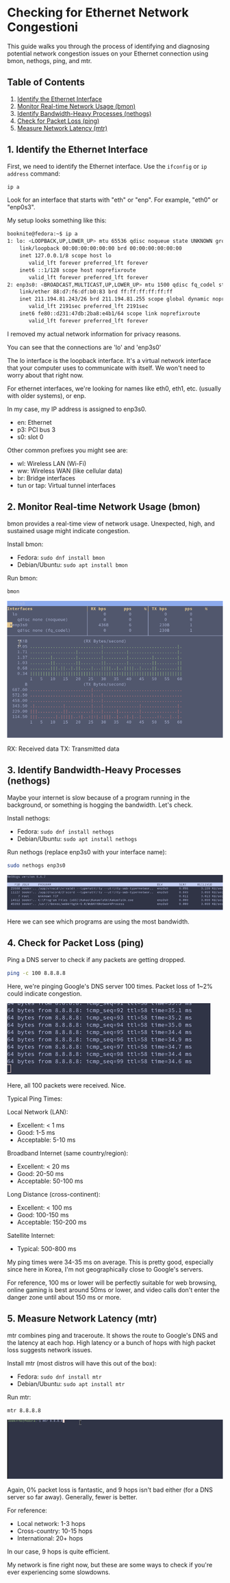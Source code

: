 # Checking for Ethernet Network Congestioni

This guide walks you through the process of identifying and diagnosing potential network congestion issues on your Ethernet connection using bmon, nethogs, ping, and mtr.

## Table of Contents
1. [Identify the Ethernet Interface](#1-identify-the-ethernet-interface)
2. [Monitor Real-time Network Usage (bmon)](#2-monitor-real-time-network-usage-bmon)
3. [Identify Bandwidth-Heavy Processes (nethogs)](#3-identify-bandwidth-heavy-processes-nethogs)
4. [Check for Packet Loss (ping)](#4-check-for-packet-loss-ping)
5. [Measure Network Latency (mtr)](#5-measure-network-latency-mtr)

## 1. Identify the Ethernet Interface

First, we need to identify the Ethernet interface. Use the `ifconfig` or `ip address` command:

```bash
ip a
```

Look for an interface that starts with "eth" or "enp". For example, "eth0" or "enp0s3".

My setup looks something like this:

```bash
booknite@fedora:~$ ip a
1: lo: <LOOPBACK,UP,LOWER_UP> mtu 65536 qdisc noqueue state UNKNOWN group default qlen 1000
    link/loopback 00:00:00:00:00:00 brd 00:00:00:00:00:00
    inet 127.0.0.1/8 scope host lo
       valid_lft forever preferred_lft forever
    inet6 ::1/128 scope host noprefixroute 
       valid_lft forever preferred_lft forever
2: enp3s0: <BROADCAST,MULTICAST,UP,LOWER_UP> mtu 1500 qdisc fq_codel state UP group default qlen 1000
    link/ether 88:d7:f6:df:b0:83 brd ff:ff:ff:ff:ff:ff
    inet 211.194.81.243/26 brd 211.194.81.255 scope global dynamic noprefixroute enp3s0
       valid_lft 2191sec preferred_lft 2191sec
    inet6 fe80::d231:47db:2ba8:e4b1/64 scope link noprefixroute 
       valid_lft forever preferred_lft forever
```

I removed my actual network information for privacy reasons.

You can see that the connections are 'lo' and 'enp3s0'

The lo interface is the loopback interface. It's a virtual network interface that your computer uses to communicate with itself. We won't need to worry about that right now.

For ethernet interfaces, we're looking for names like eth0, eth1, etc. (usually with older systems), or enp.

In my case, my IP address is assigned to enp3s0.

- en: Ethernet
- p3: PCI bus 3
- s0: slot 0

Other common prefixes you might see are:

- wl: Wireless LAN (Wi-Fi)
- ww: Wireless WAN (like cellular data)
- br: Bridge interfaces
- tun or tap: Virtual tunnel interfaces

## 2. Monitor Real-time Network Usage (bmon)

bmon provides a real-time view of network usage. Unexpected, high, and sustained usage might indicate congestion.

Install bmon:
- Fedora: `sudo dnf install bmon`
- Debian/Ubuntu: `sudo apt install bmon`

Run bmon:
```bash
bmon
```

![bmon usage](bmon.gif)

RX: Received data
TX: Transmitted data

## 3. Identify Bandwidth-Heavy Processes (nethogs)

Maybe your internet is slow because of a program running in the background, or something is hogging the bandwidth. Let's check.

Install nethogs:
- Fedora: `sudo dnf install nethogs`
- Debian/Ubuntu: `sudo apt install nethogs`

Run nethogs (replace enp3s0 with your interface name):
```bash
sudo nethogs enp3s0
```

![nethogs usage](nethogs.gif)

Here we can see which programs are using the most bandwidth.

## 4. Check for Packet Loss (ping)

Ping a DNS server to check if any packets are getting dropped.

```bash
ping -c 100 8.8.8.8 
```

Here, we're pinging Google's DNS server 100 times. Packet loss of 1~2% could indicate congestion.

![ping test](ping.gif)

Here, all 100 packets were received. Nice. 

Typical Ping Times:

Local Network (LAN):
- Excellent: < 1 ms
- Good: 1-5 ms
- Acceptable: 5-10 ms

Broadband Internet (same country/region):
- Excellent: < 20 ms
- Good: 20-50 ms
- Acceptable: 50-100 ms

Long Distance (cross-continent):
- Excellent: < 100 ms
- Good: 100-150 ms
- Acceptable: 150-200 ms

Satellite Internet:
- Typical: 500-800 ms

My ping times were 34-35 ms on average. This is pretty good, especially since here in Korea, I'm not geographically close to Google's servers.

For reference, 100 ms or lower will be perfectly suitable for web browsing, online gaming is best around 50ms or lower, and video calls don't enter the danger zone until about 150 ms or more.

## 5. Measure Network Latency (mtr)

mtr combines ping and traceroute. It shows the route to Google's DNS and the latency at each hop. High latency or a bunch of hops with high packet loss suggests network issues.

Install mtr (most distros will have this out of the box):
- Fedora: `sudo dnf install mtr`
- Debian/Ubuntu: `sudo apt install mtr`

Run mtr:
```bash
mtr 8.8.8.8
```

![mtr test](mtr.gif)

Again, 0% packet loss is fantastic, and 9 hops isn't bad either (for a DNS server so far away). Generally, fewer is better.

For reference:
- Local network:  1-3 hops
- Cross-country:  10-15 hops
- International:  20+ hops

In our case, 9 hops is quite efficient.

My network is fine right now, but these are some ways to check if you're ever experiencing some slowdowns.
